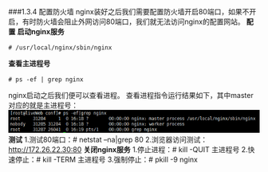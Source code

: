 ###1.3.4 配置防火墙
nginx装好之后我们需要配置防火墙开启80端口，如果不开启，有时防火墙会阻止外网访问80端口，我们就无法访问nginx的配置网站。
**配置**
**启动nginx服务**
```
# /usr/local/nginx/sbin/nginx
```
**查看主进程号**
```
# ps -ef | grep nginx
```
nginx启动之后我们便可以查看进程。
查看进程指令运行结果如下，其中master对应的就是主进程号：
![](/assets/QQ图片20180119165956.png)
**测试**
1.测试80端口：# netstat –na|grep 80
2.浏览器访问测试：http://172.26.22.30:80
**关闭nginx服务**
1.停止进程：# kill -QUIT 主进程号
2.快速停止：# kill -TERM 主进程号
3.强制停止：# pkill -9 nginx
